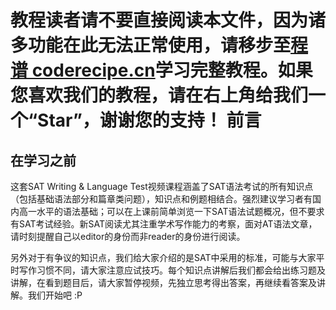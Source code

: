 <notice>教程读者请不要直接阅读本文件，因为诸多功能在此无法正常使用，请移步至[程谱 coderecipe.cn](https://coderecipe.cn/learn/10)学习完整教程。如果您喜欢我们的教程，请在右上角给我们一个“Star”，谢谢您的支持！</notice>
前言
======

在学习之前
-----
这套SAT Writing & Language Test视频课程涵盖了SAT语法考试的所有知识点（包括基础语法部分和篇章类问题），知识点和例题相结合。强烈建议学习者有国内高一水平的语法基础；可以在上课前简单浏览一下SAT语法试题概况，但不要求有SAT考试经验。新SAT阅读尤其注重学术写作能力的考察，面对AT语法文章，请时刻提醒自己以editor的身份而非reader的身份进行阅读。

另外对于有争议的知识点，我们给大家介绍的是SAT中采用的标准，可能与大家平时写作习惯不同，请大家注意应试技巧。每个知识点讲解后我们都会给出练习题及讲解，在看到题目后，请大家暂停视频，先独立思考得出答案，再继续看答案及讲解。我们开始吧 :P
